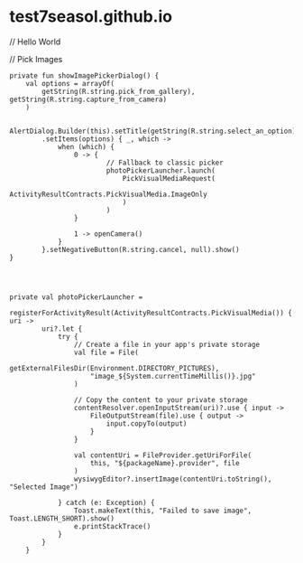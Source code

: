 # test7seasol.github.io

            
// Hello World

// Pick Images

    private fun showImagePickerDialog() {
        val options = arrayOf(
            getString(R.string.pick_from_gallery), getString(R.string.capture_from_camera)
        )

        AlertDialog.Builder(this).setTitle(getString(R.string.select_an_option))
            .setItems(options) { _, which ->
                when (which) {
                    0 -> {
                            // Fallback to classic picker
                            photoPickerLauncher.launch(
                                PickVisualMediaRequest(
                                    ActivityResultContracts.PickVisualMedia.ImageOnly
                                )
                            )
                    }

                    1 -> openCamera()
                }
            }.setNegativeButton(R.string.cancel, null).show()
    }




    private val photoPickerLauncher =
        registerForActivityResult(ActivityResultContracts.PickVisualMedia()) { uri ->
            uri?.let {
                try {
                    // Create a file in your app's private storage
                    val file = File(
                        getExternalFilesDir(Environment.DIRECTORY_PICTURES),
                        "image_${System.currentTimeMillis()}.jpg"
                    )

                    // Copy the content to your private storage
                    contentResolver.openInputStream(uri)?.use { input ->
                        FileOutputStream(file).use { output ->
                            input.copyTo(output)
                        }
                    }

                    val contentUri = FileProvider.getUriForFile(
                        this, "${packageName}.provider", file
                    )
                    wysiwygEditor?.insertImage(contentUri.toString(), "Selected Image")

                } catch (e: Exception) {
                    Toast.makeText(this, "Failed to save image", Toast.LENGTH_SHORT).show()
                    e.printStackTrace()
                }
            }
        }
        
